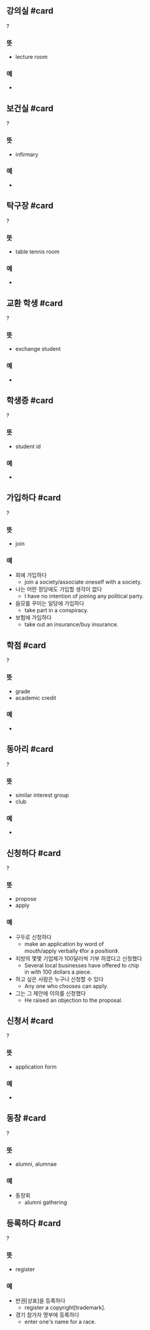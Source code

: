 ## 강의실 #card
?
### 뜻
- lecture room
### 예
-
<!--SR:!2025-05-26,98,212-->

## 보건실 #card
?
### 뜻
- infirmary
### 예
-
<!--SR:!2025-03-17,14,208-->

## 탁구장 #card
?
### 뜻
- table tennis room
### 예
-
<!--SR:!2025-03-23,63,248-->

## 교환 학생 #card
?
### 뜻
- exchange student
### 예
-
<!--SR:!2025-04-04,46,250-->

## 학생증 #card
?
### 뜻
- student id
### 예
-
<!--SR:!2025-03-22,98,272-->

## 가입하다 #card
?
### 뜻
- join
### 예
- 회에 가입하다
	- join a society/associate oneself with a society.
- 나는 어떤 정당에도 가입할 생각이 없다
	- I have no intention of joining any political party.
- 음모를 꾸미는 일당에 가입하다
	- take part in a conspiracy.
- 보험에 가입하다
	- take out an insurance/buy insurance.
<!--SR:!2025-07-24,152,288-->

## 학점 #card
?
### 뜻
- grade
- academic credit
### 예
-
<!--SR:!2025-08-22,160,249-->

## 동아리 #card
?
### 뜻
- similar interest group
- club
### 예
-
<!--SR:!2025-09-19,207,272-->

## 신청하다 #card
?
### 뜻
- propose
- apply
### 예
- 구두로 신청하다
	- make an application by word of mouth/apply verbally 《for a position》.
- 지방의 몇몇 기업체가 100달러씩 기부 하겠다고 신청했다
	- Several local businesses have offered to chip in with 100 dollars a piece.
- 하고 싶은 사람은 누구나 신청할 수 있다
	- Any one who chooses can apply.
- 그는 그 제안에 이의를 신청했다
	- He raised an objection to the proposal.
<!--SR:!2025-03-23,19,188-->

## 신청서 #card
?
### 뜻
- application form
### 예
-
<!--SR:!2025-03-28,68,212-->

## 동창 #card
?
### 뜻
- alumni, alumnae
### 예
- 동창회
	- alumni gathering
<!--SR:!2025-03-17,1,130-->

## 등록하다 #card
?
### 뜻
- register
### 예
- 판권[상표]을 등록하다
	- register a copyright[trademark].
- 경기 참가자 명부에 등록하다
	- enter one's name for a race.
<!--SR:!2025-03-29,19,207-->

